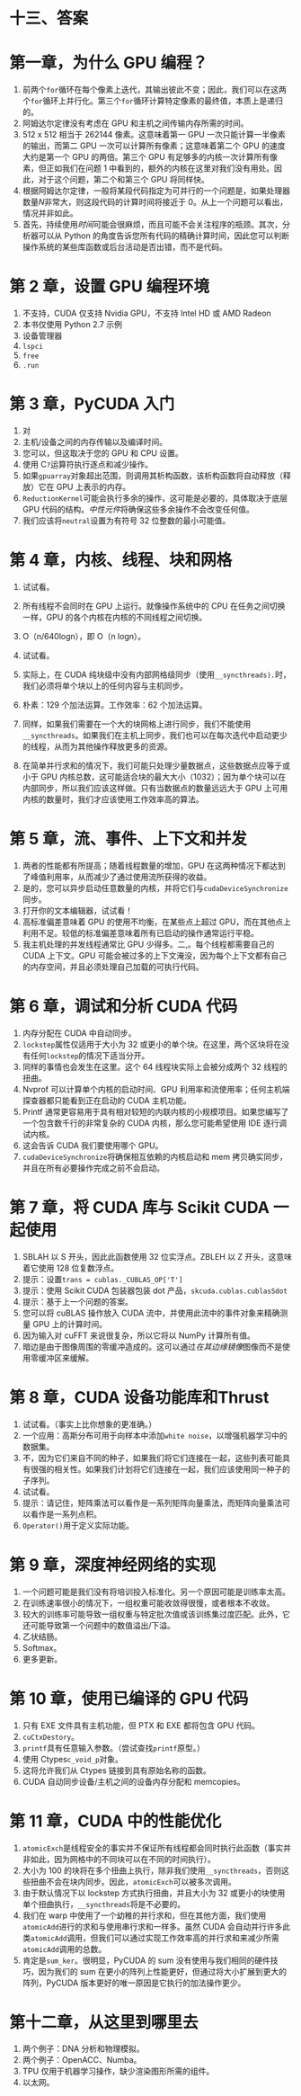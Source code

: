 # 十三、答案

# 第一章，为什么 GPU 编程？

1.  前两个`for`循环在每个像素上迭代，其输出彼此不变；因此，我们可以在这两个`for`循环上并行化。第三个`for`循环计算特定像素的最终值，本质上是递归的。
2.  阿姆达尔定律没有考虑在 GPU 和主机之间传输内存所需的时间。
3.  512 x 512 相当于 262144 像素。这意味着第一 GPU 一次只能计算一半像素的输出，而第二 GPU 一次可以计算所有像素；这意味着第二个 GPU 的速度大约是第一个 GPU 的两倍。第三个 GPU 有足够多的内核一次计算所有像素，但正如我们在问题 1 中看到的，额外的内核在这里对我们没有用处。因此，对于这个问题，第二个和第三个 GPU 将同样快。
4.  根据阿姆达尔定律，一般将某段代码指定为可并行的一个问题是，如果处理器数量*N*非常大，则这段代码的计算时间将接近于 0。从上一个问题可以看出，情况并非如此。
5.  首先，持续使用*时间*可能会很麻烦，而且可能不会关注程序的瓶颈。其次，分析器可以从 Python 的角度告诉您所有代码的精确计算时间，因此您可以判断操作系统的某些库函数或后台活动是否出错，而不是代码。

# 第 2 章，设置 GPU 编程环境

1.  不支持，CUDA 仅支持 Nvidia GPU，不支持 Intel HD 或 AMD Radeon
2.  本书仅使用 Python 2.7 示例
3.  设备管理器
4.  `lspci`
5.  `free`
6.  `.run`

# 第 3 章，PyCUDA 入门

1.  对
2.  主机/设备之间的内存传输以及编译时间。
3.  您可以，但这取决于您的 GPU 和 CPU 设置。
4.  使用 C`?`运算符执行逐点和减少操作。
5.  如果`gpuarray`对象超出范围，则调用其析构函数，该析构函数将自动释放（释放）它在 GPU 上表示的内存。
6.  `ReductionKernel`可能会执行多余的操作，这可能是必要的，具体取决于底层 GPU 代码的结构。*中性元件*将确保这些多余操作不会改变任何值。
7.  我们应该将`neutral`设置为有符号 32 位整数的最小可能值。

# 第 4 章，内核、线程、块和网格

1.  试试看。
2.  所有线程不会同时在 GPU 上运行。就像操作系统中的 CPU 在任务之间切换一样，GPU 的各个内核在内核的不同线程之间切换。
3.  O（n/640logn），即 O（n logn）。
4.  试试看。

5.  实际上，在 CUDA 纯块级中没有内部网格级同步（使用`__syncthreads).`时，我们必须将单个块以上的任何内容与主机同步。
6.  朴素：129 个加法运算。工作效率：62 个加法运算。
7.  同样，如果我们需要在一个大的块网格上进行同步，我们不能使用`__syncthreads`。如果我们在主机上同步，我们也可以在每次迭代中启动更少的线程，从而为其他操作释放更多的资源。
8.  在简单并行求和的情况下，我们可能只处理少量数据点，这些数据点应等于或小于 GPU 内核总数，这可能适合块的最大大小（1032）；因为单个块可以在内部同步，所以我们应该这样做。只有当数据点的数量远远大于 GPU 上可用内核的数量时，我们才应该使用工作效率高的算法。

# 第 5 章，流、事件、上下文和并发

1.  两者的性能都有所提高；随着线程数量的增加，GPU 在这两种情况下都达到了峰值利用率，从而减少了通过使用流所获得的收益。
2.  是的，您可以异步启动任意数量的内核，并将它们与`cudaDeviceSynchronize`同步。
3.  打开你的文本编辑器，试试看！
4.  高标准偏差意味着 GPU 的使用不均衡，在某些点上超过 GPU，而在其他点上利用不足。较低的标准偏差意味着所有已启动的操作通常运行平稳。
5.  我主机处理的并发线程通常比 GPU 少得多。二,。每个线程都需要自己的 CUDA 上下文。GPU 可能会被过多的上下文淹没，因为每个上下文都有自己的内存空间，并且必须处理自己加载的可执行代码。

# 第 6 章，调试和分析 CUDA 代码

1.  内存分配在 CUDA 中自动同步。
2.  `lockstep`属性仅适用于大小为 32 或更小的单个块。在这里，两个区块将在没有任何`lockstep`的情况下适当分开。
3.  同样的事情也会发生在这里。这个 64 线程块实际上会被分成两个 32 线程的扭曲。
4.  Nvprof 可以计算单个内核的启动时间、GPU 利用率和流使用率；任何主机端探查器都只能看到正在启动的 CUDA 主机功能。
5.  Printf 通常更容易用于具有相对较短的内联内核的小规模项目。如果您编写了一个包含数千行的非常复杂的 CUDA 内核，那么您可能希望使用 IDE 逐行调试内核。
6.  这会告诉 CUDA 我们要使用哪个 GPU。
7.  `cudaDeviceSynchronize`将确保相互依赖的内核启动和 mem 拷贝确实同步，并且在所有必要操作完成之前不会启动。

# 第 7 章，将 CUDA 库与 Scikit CUDA 一起使用

1.  SBLAH 以 S 开头，因此此函数使用 32 位实浮点。ZBLEH 以 Z 开头，这意味着它使用 128 位复数浮点。
2.  提示：设置`trans = cublas._CUBLAS_OP['T']`
3.  提示：使用 Scikit CUDA 包装器包装 dot 产品，`skcuda.cublas.cublasSdot`
4.  提示：基于上一个问题的答案。
5.  您可以将 cuBLAS 操作放入 CUDA 流中，并使用此流中的事件对象来精确测量 GPU 上的计算时间。
6.  因为输入对 cuFFT 来说很复杂，所以它将以 NumPy 计算所有值。
7.  暗边是由于图像周围的零缓冲造成的。这可以通过*在其边缘镜像*图像而不是使用零缓冲区来缓解。

# 第 8 章，CUDA 设备功能库和Thrust

1.  试试看。（事实上比你想象的更准确。）
2.  一个应用：高斯分布可用于向样本中添加`white noise`，以增强机器学习中的数据集。
3.  不，因为它们来自不同的种子，如果我们将它们连接在一起，这些列表可能具有很强的相关性。如果我们计划将它们连接在一起，我们应该使用同一种子的子序列。
4.  试试看。
5.  提示：请记住，矩阵乘法可以看作是一系列矩阵向量乘法，而矩阵向量乘法可以看作是一系列点积。
6.  `Operator()`用于定义实际功能。

# 第 9 章，深度神经网络的实现

1.  一个问题可能是我们没有将培训投入标准化。另一个原因可能是训练率太高。
2.  在训练速率很小的情况下，一组权重可能收敛得很慢，或者根本不收敛。
3.  较大的训练率可能导致一组权重与特定批次值或该训练集过度匹配。此外，它还可能导致第一个问题中的数值溢出/下溢。
4.  乙状结肠。
5.  Softmax。
6.  更多更新。

# 第 10 章，使用已编译的 GPU 代码

1.  只有 EXE 文件具有主机功能，但 PTX 和 EXE 都将包含 GPU 代码。
2.  `cuCtxDestory`。
3.  `printf`具有任意输入参数。（尝试查找`printf`原型。）
4.  使用 Ctypes`c_void_p`对象。
5.  这将允许我们从 Ctypes 链接到具有原始名称的函数。
6.  CUDA 自动同步设备/主机之间的设备内存分配和 memcopies。

# 第 11 章，CUDA 中的性能优化

1.  `atomicExch`是线程安全的事实并不保证所有线程都会同时执行此函数（事实并非如此，因为网格中的不同块可以在不同的时间执行）。
2.  大小为 100 的块将在多个扭曲上执行，除非我们使用`__syncthreads`，否则这些扭曲不会在块内同步。因此，`atomicExch`可以被多次调用。
3.  由于默认情况下以 lockstep 方式执行扭曲，并且大小为 32 或更小的块使用单个扭曲执行，`__syncthreads`将是不必要的。
4.  我们在 warp 中使用了一个幼稚的并行求和，但在其他方面，我们使用`atomicAdd`进行的求和与使用串行求和一样多。虽然 CUDA 会自动并行许多此类`atomicAdd`调用，但我们可以通过实现工作效率高的并行求和来减少所需`atomicAdd`调用的总数。
5.  肯定是`sum_ker`。很明显，PyCUDA 的 sum 没有使用与我们相同的硬件技巧，因为我们的 sum 在更小的阵列上性能更好，但通过将大小扩展到更大的阵列，PyCUDA 版本更好的唯一原因是它执行的加法操作更少。

# 第十二章，从这里到哪里去

1.  两个例子：DNA 分析和物理模拟。
2.  两个例子：OpenACC、Numba。
3.  TPU 仅用于机器学习操作，缺少渲染图形所需的组件。
4.  以太网。